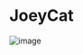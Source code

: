 # JoeyCat

![image](https://github.com/joeylovett/JoeyCat/assets/127137550/3937e8cc-3353-4ba3-96ac-bd1ebce66ec3)

